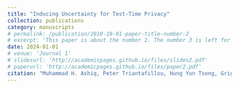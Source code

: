 ```yaml
---
title: "Inducing Uncertainty for Test-Time Privacy"
collection: publications
category: manuscripts
# permalink: /publication/2010-10-01-paper-title-number-2
# excerpt: 'This paper is about the number 2. The number 3 is left for future work.'
date: 2024-01-01 
# venue: 'Journal 1'
# slidesurl: 'http://academicpages.github.io/files/slides2.pdf'
# paperurl: 'http://academicpages.github.io/files/paper2.pdf'
citation: "Muhammad H. Ashiq, Peter Triantafillou, Hung Yun Tseng, Grigorios Chrysos"
---
```

